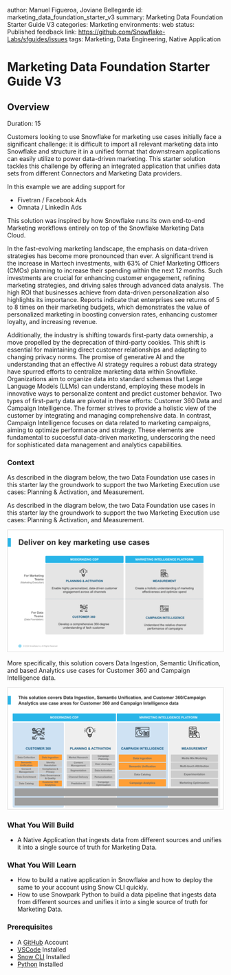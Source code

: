 author: Manuel Figueroa, Joviane Bellegarde
id: marketing_data_foundation_starter_v3
summary: Marketing Data Foundation Starter Guide V3
categories: Marketing
environments: web
status: Published 
feedback link: https://github.com/Snowflake-Labs/sfguides/issues
tags: Marketing, Data Engineering, Native Application

# Marketing Data Foundation Starter Guide V3
<!-- ------------------------ -->
## Overview 

Duration: 15

Customers looking to use Snowflake for marketing use cases initially face a significant challenge: it is difficult to import all relevant marketing data into Snowflake and structure it in a unified format that downstream applications can easily utilize to power data-driven marketing. This starter solution tackles this challenge by offering an integrated application that unifies data sets from different Connectors and Marketing Data providers.

In this example we are adding support for 
- Fivetran / Facebook Ads
- Omnata / LinkedIn Ads

This solution was inspired by how Snowflake runs its own end-to-end Marketing workflows entirely on top of the Snowflake Marketing Data Cloud.

In the fast-evolving marketing landscape, the emphasis on data-driven strategies has become more pronounced than ever. A significant trend is the increase in Martech investments, with 63% of Chief Marketing Officers (CMOs) planning to increase their spending within the next 12 months. Such investments are crucial for enhancing customer engagement, refining marketing strategies, and driving sales through advanced data analysis. The high ROI that businesses achieve from data-driven personalization also highlights its importance. Reports indicate that enterprises see returns of 5 to 8 times on their marketing budgets, which demonstrates the value of personalized marketing in boosting conversion rates, enhancing customer loyalty, and increasing revenue.

Additionally, the industry is shifting towards first-party data ownership, a move propelled by the deprecation of third-party cookies. This shift is essential for maintaining direct customer relationships and adapting to changing privacy norms. The promise of generative AI and the understanding that an effective AI strategy requires a robust data strategy have spurred efforts to centralize marketing data within Snowflake. Organizations aim to organize data into standard schemas that Large Language Models (LLMs) can understand, employing these models in innovative ways to personalize content and predict customer behavior. Two types of first-party data are pivotal in these efforts: Customer 360 Data and Campaign Intelligence. The former strives to provide a holistic view of the customer by integrating and managing comprehensive data. In contrast, Campaign Intelligence focuses on data related to marketing campaigns, aiming to optimize performance and strategy. These elements are fundamental to successful data-driven marketing, underscoring the need for sophisticated data management and analytics capabilities.

### Context
As described in the diagram below, the two Data Foundation use cases in this starter lay the groundwork to support the two Marketing Execution use cases: Planning & Activation, and Measurement.

As described in the diagram below, the two Data Foundation use cases in this starter lay the groundwork to support the two Marketing Execution use cases: Planning & Activation, and Measurement.

![context](assets/context.png)

More specifically, this solution covers Data Ingestion, Semantic Unification, and based Analytics use cases for Customer 360 and Campaign Intelligence data.

![context](assets/context2.png)

### What You Will Build
- A Native Application that ingests data from different sources and unifies it into a single source of truth for Marketing Data.

### What You Will Learn
- How to build a native application in Snowflake and how to deploy the same to your account using Snow CLI quickly.
- How to use Snowpark Python to build a data pipeline that ingests data from different sources and unifies it into a single source of truth for Marketing Data.

### Prerequisites
- A [GitHub](https://github.com/) Account
- [VSCode](https://code.visualstudio.com/download) Installed
- [Snow CLI](https://docs.snowflake.com/developer-guide/snowflake-cli/index) Installed
- [Python](https://www.python.org/downloads/) Installed

[//]: # (<!-- ------------------------ -->)

[//]: # (## The App Architecture)

[//]: # ()
[//]: # (This solution consists of 2 individual solutions.)

[//]: # ()
[//]: # (### Data Foundation Starter for Customer 360)

[//]: # ()
[//]: # (![C360 Architecture]&#40;assets/Detailed_Arch-Customer72.png&#41;)

[//]: # ()
[//]: # (### Data Foundation Starter for Campaign Intelligence)

[//]: # ()
[//]: # (![C360 Architecture]&#40;assets/Detailed-Arch-Marketing72.png&#41;)

[//]: # ()
[//]: # ()
[//]: # (<!-- ------------------------ -->)

[//]: # (## Setup)

[//]: # ()
[//]: # (### Clone GitHub repository)

[//]: # (Duration: 2)

[//]: # ()
[//]: # (Clone the git repo to your local)

[//]: # ()
[//]: # (```console)

[//]: # (git clone https://github.com/Snowflake-Labs/sfguide-marketing-data-foundation-starter.git)

[//]: # (```)

[//]: # ()
[//]: # (### Create a connection)

[//]: # ()
[//]: # (Run the below command and provide your account details.)

[//]: # ()
[//]: # (```console)

[//]: # (snow connection add)

[//]: # (```)

[//]: # ()
[//]: # ()
[//]: # (Test your connection by running the below command)

[//]: # ()
[//]: # (```console)

[//]: # (snow connection test --connection="marketing_demo_conn")

[//]: # (```)

[//]: # ()
[//]: # (Refer to the screenshot below for more info.)

[//]: # ()
[//]: # ()
[//]: # (![Alt text]&#40;assets/Snowconnection-create-test.png&#41;)

[//]: # ()
[//]: # ()
[//]: # (## Create Database objects)

[//]: # ()
[//]: # (Duration: 2)

[//]: # ()
[//]: # (Navigate to the repo folder in your local machine and run the below command to create your database, schema and stage objects)

[//]: # ()
[//]: # (First lets export the connection name to the default connection)

[//]: # ()
[//]: # (```console)

[//]: # (export SNOWFLAKE_DEFAULT_CONNECTION_NAME=marketing_demo_conn)

[//]: # (```)

[//]: # ()
[//]: # (```console)

[//]: # (cd sfguide-marketing-data-foundation-starter)

[//]: # (```)

[//]: # ()
[//]: # (```console)

[//]: # (snow sql -f sql_scripts/setup.sql)

[//]: # (```)

[//]: # ()
[//]: # (![Alt text]&#40;assets/run-setup-script.png&#41;)

[//]: # ()
[//]: # (## Upload sample data to stage)

[//]: # ()
[//]: # (Duration: 4)

[//]: # ()
[//]: # (Upload all the sample data files in the folder data to the stage created in step 1)

[//]: # ()
[//]: # ()
[//]: # (```console)

[//]: # (snow stage copy data/worldcities.csv @MARKETING_DATA_FOUNDATION.demo.data_stg/data)

[//]: # (```)

[//]: # ()
[//]: # (```console)

[//]: # (snow stage copy data/sf_data/ @MARKETING_DATA_FOUNDATION.demo.data_stg/data/sf_data/ --parallel 10)

[//]: # (```)

[//]: # ()
[//]: # (```console)

[//]: # (snow stage copy data/ga_data/ @MARKETING_DATA_FOUNDATION.demo.data_stg/data/ga_data/ --parallel 20)

[//]: # (```)

[//]: # ()
[//]: # (```console)

[//]: # (snow stage copy data/sample_data.gz @MARKETING_DATA_FOUNDATION.demo.data_stg/data/)

[//]: # (```)

[//]: # ()
[//]: # (![Alt text]&#40;assets/Upload-to-Stage.png&#41;)

[//]: # ()
[//]: # ()
[//]: # (If the upload fails due to an access issue then, please follow the instructions in this [document]&#40;https://docs.snowflake.com/en/user-guide/data-load-local-file-system-stage-ui&#41; to upload the files directly to Snowflake Stage.)

[//]: # ()
[//]: # ()
[//]: # (## Load Sample data to the table and Create a Native Application)

[//]: # ()
[//]: # (Duration: 2)

[//]: # ()
[//]: # (### Load data and create views)

[//]: # ()
[//]: # (Run the below command to create the views that will be bundled along with the native app)

[//]: # ()
[//]: # (```console)

[//]: # (snow sql -f sql_scripts/build_views.sql)

[//]: # (```)

[//]: # ()
[//]: # (### Build NativeApp)

[//]: # ()
[//]: # (```console)

[//]: # (snow app run)

[//]: # (```)

[//]: # ()
[//]: # (![Alt text]&#40;assets/Appcreation.png&#41;)

[//]: # ()
[//]: # ()
[//]: # (## [Quick-deploy] Build and Deploy App in one go)

[//]: # ()
[//]: # (Duration: 2)

[//]: # ()
[//]: # (Please **DO NOT** run this step if you have completed individual steps above. This step is for users to quickly run all the snow cli commands in one go.)

[//]: # ()
[//]: # (```sh)

[//]: # (bash ./sfguide-marketing-data-foundation-starter/build_deploy_app.sh)

[//]: # (```)

[//]: # ()
[//]: # (![Alt text]&#40;assets/Appcreation.png&#41;)

[//]: # ()
[//]: # (## Conclusion and Resources)

[//]: # (Duration: 1)

[//]: # ()
[//]: # (Congratulations! You have successfully learned how to easily build an end-to-end Native Application loading sample data. )

[//]: # ()
[//]: # (### What you learned)

[//]: # ()
[//]: # (* How to build a native application in Snowflake and how to deploy the same to your account using Snow CLI quickly.)

[//]: # ()
[//]: # (### Related Resources)

[//]: # ()
[//]: # (Want to learn more about the tools and technologies used by your app? Check out the following resources:)

[//]: # ()
[//]: # (* [Source Code on GitHub]&#40;https://github.com/Snowflake-Labs/sfguide-marketing-data-foundation-starter&#41;)

[//]: # (* [Snowpark Python Developer Guide]&#40;https://docs.snowflake.com/en/developer-guide/snowpark/python/index&#41;)

[//]: # (* [Snowpark Guide for Data Engineers]&#40;https://www.snowflake.com/resource/the-data-engineers-guide-to-python-for-snowflake/&#41;)

[//]: # (* [Getting Started with Snow CLI]&#40;https://quickstarts.snowflake.com/guide/getting-started-with-snowflake-cli/index.html#0&#41;)
